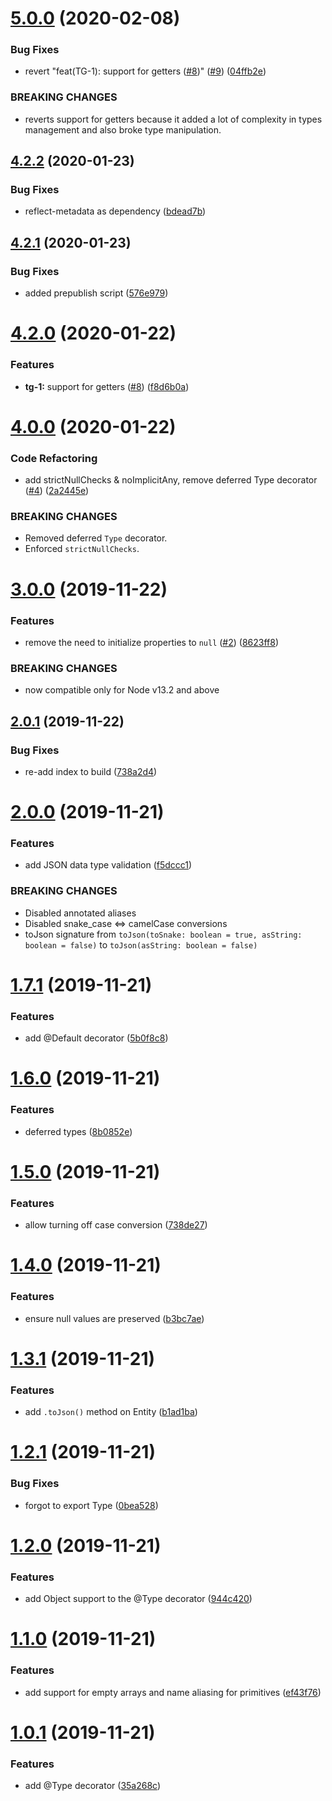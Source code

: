 # [5.0.0](https://github.com/insurgent-lab/ts-entity/compare/v4.2.2...v5.0.0) (2020-02-08)


### Bug Fixes

* revert "feat(TG-1): support for getters ([#8](https://github.com/insurgent-lab/ts-entity/issues/8))" ([#9](https://github.com/insurgent-lab/ts-entity/issues/9)) ([04ffb2e](https://github.com/insurgent-lab/ts-entity/commit/04ffb2eadda4d328367d8aa797bece57aebda0aa))


### BREAKING CHANGES

* reverts support for getters because it added a lot of complexity in types management and also broke type manipulation.

## [4.2.2](https://github.com/insurgent-lab/ts-entity/compare/v4.2.1...v4.2.2) (2020-01-23)


### Bug Fixes

* reflect-metadata as dependency ([bdead7b](https://github.com/insurgent-lab/ts-entity/commit/bdead7b4c7d519e9b7bdad85a5305020c9bf7144))

## [4.2.1](https://github.com/insurgent-lab/ts-entity/compare/v4.2.0...v4.2.1) (2020-01-23)


### Bug Fixes

* added prepublish script ([576e979](https://github.com/insurgent-lab/ts-entity/commit/576e9794c16842e2007357d2836d14bd7264a7c6))

# [4.2.0](https://github.com/insurgent-lab/ts-entity/compare/v4.1.0...v4.2.0) (2020-01-22)


### Features

* **tg-1:** support for getters ([#8](https://github.com/insurgent-lab/ts-entity/issues/8)) ([f8d6b0a](https://github.com/insurgent-lab/ts-entity/commit/f8d6b0adf58375c51f1bdc0b2564127b7d66f395))

# [4.0.0](https://github.com/insurgent-lab/ts-entity/compare/v3.0.0...v4.0.0) (2020-01-22)


### Code Refactoring

* add strictNullChecks & noImplicitAny, remove deferred Type decorator ([#4](https://github.com/insurgent-lab/ts-entity/issues/4)) ([2a2445e](https://github.com/insurgent-lab/ts-entity/commit/2a2445e7955d51ebaecb3e032a5663af99d43941))


### BREAKING CHANGES

* Removed deferred `Type` decorator.
* Enforced `strictNullChecks`.

# [3.0.0](https://github.com/insurgent-lab/ts-entity/compare/v2.0.1...v3.0.0) (2019-11-22)


### Features

* remove the need to initialize properties to `null` ([#2](https://github.com/insurgent-lab/ts-entity/issues/2)) ([8623ff8](https://github.com/insurgent-lab/ts-entity/commit/8623ff8623c881ce068ac02107bbfb4370818332))


### BREAKING CHANGES

* now compatible only for Node v13.2 and above

## [2.0.1](https://github.com/insurgent-lab/ts-entity/compare/v2.0.0...v2.0.1) (2019-11-22)


### Bug Fixes

* re-add index to build ([738a2d4](https://github.com/insurgent-lab/ts-entity/commit/738a2d4717e477670df30feb3b13834dfdc6835f))

# [2.0.0](https://github.com/insurgent-lab/ts-entity/compare/v1.7.1...v2.0.0) (2019-11-21)


### Features

* add JSON data type validation ([f5dccc1](https://github.com/insurgent-lab/ts-entity/commit/f5dccc1e83020f2ddbaf0e9a929b5f002f0e73bf))


### BREAKING CHANGES

* Disabled annotated aliases
* Disabled snake_case <=> camelCase conversions
* toJson signature from `toJson(toSnake: boolean = true, asString: boolean = false)` to `toJson(asString: boolean = false)`

# [1.7.1](https://github.com/insurgent-lab/ts-entity/compare/v1.6.0...v1.7.1) (2019-11-21)


### Features

* add @Default decorator ([5b0f8c8](https://github.com/insurgent-lab/ts-entity/commit/5b0f8c86107422e8d5cd57f2d2a792ad928e7e5e))

# [1.6.0](https://github.com/insurgent-lab/ts-entity/compare/v1.5.0...v1.6.0) (2019-11-21)


### Features

* deferred types ([8b0852e](https://github.com/insurgent-lab/ts-entity/commit/8b0852e9f24eb921c123f9f82dc0001f4d73547b))

# [1.5.0](https://github.com/insurgent-lab/ts-entity/compare/v1.4.0...v1.5.0) (2019-11-21)


### Features

* allow turning off case conversion ([738de27](https://github.com/insurgent-lab/ts-entity/commit/738de27891d085f2313a09180c2f5113f70947fc))

# [1.4.0](https://github.com/insurgent-lab/ts-entity/compare/v1.3.1...v1.4.0) (2019-11-21)


### Features

* ensure null values are preserved ([b3bc7ae](https://github.com/insurgent-lab/ts-entity/commit/b3bc7ae3baf2ef33fbfc856f3250459637f7bc26))

# [1.3.1](https://github.com/insurgent-lab/ts-entity/compare/v1.2.1...v1.3.1) (2019-11-21)


### Features

* add `.toJson()` method on Entity ([b1ad1ba](https://github.com/insurgent-lab/ts-entity/commit/b1ad1bacc72fa51571d7c86106e86aaceec97499))

# [1.2.1](https://github.com/insurgent-lab/ts-entity/compare/v1.2.0...v1.2.1) (2019-11-21)


### Bug Fixes

* forgot to export Type ([0bea528](https://github.com/insurgent-lab/ts-entity/commit/0bea528828fcca8ef75ef1961d3392e6f35aac0e))

# [1.2.0](https://github.com/insurgent-lab/ts-entity/compare/v1.1.0...v1.2.0) (2019-11-21)


### Features

* add Object support to the @Type decorator ([944c420](https://github.com/insurgent-lab/ts-entity/commit/944c42096834b794c350063bed400ed96d5b68f8))

# [1.1.0](https://github.com/insurgent-lab/ts-entity/compare/v1.0.1...v1.1.0) (2019-11-21)


### Features

* add support for empty arrays and name aliasing for primitives ([ef43f76](https://github.com/insurgent-lab/ts-entity/commit/ef43f76218617eb43780f71f6fc5a44de806d378))

# [1.0.1](https://github.com/insurgent-lab/ts-entity/compare/35a268cd9ecb13106c74d7947af728314fbfc574...v1.0.1) (2019-11-21)


### Features

* add @Type decorator ([35a268c](https://github.com/insurgent-lab/ts-entity/commit/35a268cd9ecb13106c74d7947af728314fbfc574))

